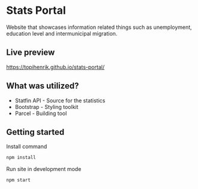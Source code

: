 # Stats Portal
Website that showcases information related things such as unemployment, education level and intermunicipal migration.

## Live preview
https://topihenrik.github.io/stats-portal/

## What was utilized?
* Statfin API - Source for the statistics
* Bootstrap - Styling toolkit
* Parcel - Building tool

## Getting started
Install command
```bash
npm install
```
Run site in development mode
```bash
npm start
```
